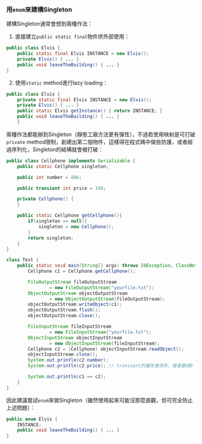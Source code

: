 ### 用`enum`來建構Singleton

建構Singleton通常會想到兩種作法：

1. 直接建立`public static final`物件供外部使用：
   
``` Java
public class Elvis {
    public static final Elvis INSTANCE = new Elvis();
    private Elvis() { ... }
    public void leaveTheBuilding() { ... }
}
```

2. 使用`static` method進行lazy loading：

``` Java
public class Elvis {
    private static final Elvis INSTANCE = new Elvis();
    private Elvis() { ... }
    public static Elvis getInstance() { return INSTANCE; }
    public void leaveTheBuilding() { ... }
    }
```

兩種作法都能辦到Singleton（靜態工廠方法更有彈性），不過若使用映射是可打破`private` method限制，創建出第二個物件，這樣得在程式碼中做些防護，或者經過序列化，Singleton的結構就會被打破：

``` Java
public class Cellphone implements Serializable {
    public static Cellphone singleton;

    public int number = 886;

    public transient int price = 100;

    private Cellphone() {
    }

    public static Cellphone getCellphone(){
        if(singleton == null){
            singleton = new Cellphone();
        }
        return singleton;
    }
}

class Test {
    public static void main(String[] args) throws IOException, ClassNotFoundException {
        Cellphone c1 = Cellphone.getCellphone();

        FileOutputStream fileOutputStream
                = new FileOutputStream("yourfile.txt");
        ObjectOutputStream objectOutputStream
                = new ObjectOutputStream(fileOutputStream);
        objectOutputStream.writeObject(c1);
        objectOutputStream.flush();
        objectOutputStream.close();

        FileInputStream fileInputStream
                = new FileInputStream("yourfile.txt");
        ObjectInputStream objectInputStream
                = new ObjectInputStream(fileInputStream);
        Cellphone c2 = (Cellphone) objectInputStream.readObject();
        objectInputStream.close();
        System.out.println(c2.number);
        System.out.println(c2.price); // transient的屬性會消失，值會變成0

        System.out.println(c1 == c2);
    }
}
```

因此建議嘗試`enum`來做Singleton（雖然使用起來可能沒那麼直觀，但可完全防止上述問題）：

``` Java
public enum Elvis {
    INSTANCE;
    public void leaveTheBuilding() { ... }
}
```
